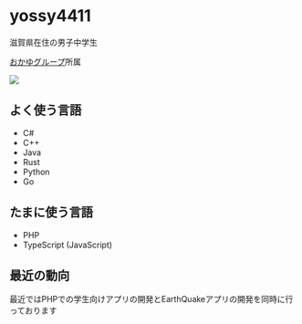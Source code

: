 # yossy4411

滋賀県在住の男子中学生

[おかゆグループ](https://github.com/okayugroup)所属

![](https://komarev.com/ghpvc/?username=yossy4411&color=green)

## よく使う言語
- C#
- C++
- Java
- Rust
- Python
- Go

## たまに使う言語
- PHP
- TypeScript (JavaScript)

## 最近の動向

最近ではPHPでの学生向けアプリの開発とEarthQuakeアプリの開発を同時に行っております

